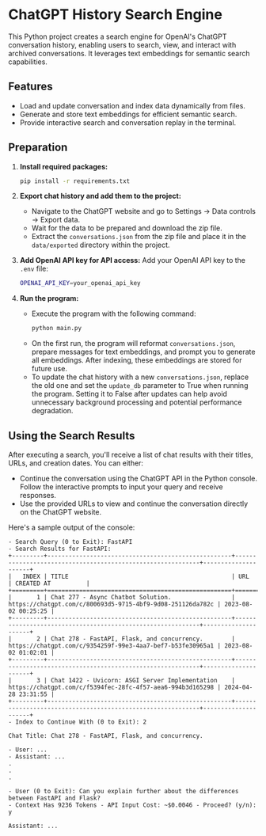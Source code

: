 # ChatGPT History Search Engine

This Python project creates a search engine for OpenAI's ChatGPT conversation history, enabling users to search, view, and interact with archived conversations. It leverages text embeddings for semantic search capabilities.

## Features

- Load and update conversation and index data dynamically from files.
- Generate and store text embeddings for efficient semantic search.
- Provide interactive search and conversation replay in the terminal.

## Preparation

1. **Install required packages:**
   ```bash
   pip install -r requirements.txt
   ```

2. **Export chat history and add them to the project:**
   - Navigate to the ChatGPT website and go to Settings -> Data controls -> Export data.
   - Wait for the data to be prepared and download the zip file.
   - Extract the `conversations.json` from the zip file and place it in the `data/exported` directory within the project.

3. **Add OpenAI API key for API access:**
   Add your OpenAI API key to the `.env` file:
   ```bash
   OPENAI_API_KEY=your_openai_api_key
   ```

4. **Run the program:**
   - Execute the program with the following command:
     ```bash
     python main.py
     ```
   - On the first run, the program will reformat `conversations.json`, prepare messages for text embeddings, and prompt you to generate all embeddings. After indexing, these embeddings are stored for future use.
   - To update the chat history with a new `conversations.json`, replace the old one and set the `update_db` parameter to True when running the program. Setting it to False after updates can help avoid unnecessary background processing and potential performance degradation.

## Using the Search Results

After executing a search, you'll receive a list of chat results with their titles, URLs, and creation dates. You can either:

- Continue the conversation using the ChatGPT API in the Python console. Follow the interactive prompts to input your query and receive responses.
- Use the provided URLs to view and continue the conversation directly on the ChatGPT website.

Here's a sample output of the console:

```
- Search Query (0 to Exit): FastAPI
- Search Results for FastAPI:
+---------+----------------------------------------------------+------------------------------------------------------------+---------------------+
|   INDEX | TITLE                                              | URL                                                        | CREATED AT          |
+=========+====================================================+============================================================+=====================+
|       1 | Chat 277 - Async Chatbot Solution.                 | https://chatgpt.com/c/800693d5-9715-4bf9-9d08-251126da782c | 2023-08-02 00:25:25 |
+---------+----------------------------------------------------+------------------------------------------------------------+---------------------+
|       2 | Chat 278 - FastAPI, Flask, and concurrency.        | https://chatgpt.com/c/9354259f-99e3-4aa7-bef7-b53fe30965a1 | 2023-08-02 01:02:01 |
+---------+----------------------------------------------------+------------------------------------------------------------+---------------------+
|       3 | Chat 1422 - Uvicorn: ASGI Server Implementation    | https://chatgpt.com/c/f5394fec-28fc-4f57-aea6-994b3d165298 | 2024-04-28 23:31:55 |
+---------+----------------------------------------------------+------------------------------------------------------------+---------------------+
- Index to Continue With (0 to Exit): 2

Chat Title: Chat 278 - FastAPI, Flask, and concurrency.

- User: ...
- Assistant: ...
.
.
.

- User (0 to Exit): Can you explain further about the differences between FastAPI and Flask?
- Context Has 9236 Tokens - API Input Cost: ~$0.0046 - Proceed? (y/n): y

Assistant: ...
```